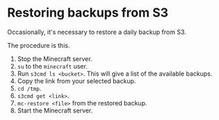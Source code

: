 Restoring backups from S3
=========================

Occasionally, it's necessary to restore a daily backup from S3.

The procedure is this.

1. Stop the Minecraft server.
2. `su` to the `minecraft` user.
3. Run `s3cmd ls <bucket>`. This will give a list of the available backups.
4. Copy the link from your selected backup.
5. `cd /tmp`.
6. `s3cmd get <link>`.
7. `mc-restore <file>` from the restored backup.
8. Start the Minecraft server.

